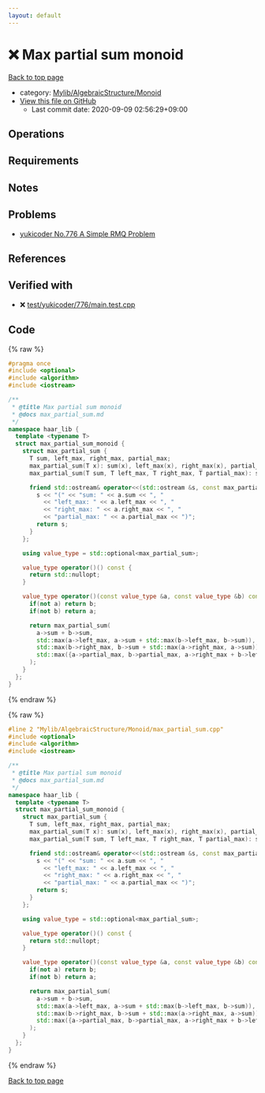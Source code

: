 ```yaml
---
layout: default
---
```


<!-- mathjax config similar to math.stackexchange -->
<script type="text/javascript" async
  src="https://cdnjs.cloudflare.com/ajax/libs/mathjax/2.7.5/MathJax.js?config=TeX-MML-AM_CHTML">
</script>
<script type="text/x-mathjax-config">
  MathJax.Hub.Config({
    TeX: { equationNumbers: { autoNumber: "AMS" }},
    tex2jax: {
      inlineMath: [ ['$','$'] ],
      processEscapes: true
    },
    "HTML-CSS": { matchFontHeight: false },
    displayAlign: "left",
    displayIndent: "2em"
  });
</script>

<script type="text/javascript" src="https://cdnjs.cloudflare.com/ajax/libs/jquery/3.4.1/jquery.min.js"></script>
<script src="https://cdn.jsdelivr.net/npm/jquery-balloon-js@1.1.2/jquery.balloon.min.js" integrity="sha256-ZEYs9VrgAeNuPvs15E39OsyOJaIkXEEt10fzxJ20+2I=" crossorigin="anonymous"></script>
<script type="text/javascript" src="../../../../assets/js/copy-button.js"></script>
<link rel="stylesheet" href="../../../../assets/css/copy-button.css" />


# :x: Max partial sum monoid

<a href="../../../../index.html">Back to top page</a>

* category: <a href="../../../../index.html#b9ce8b1117f3871719e4d3859e7574c9">Mylib/AlgebraicStructure/Monoid</a>
* <a href="{{ site.github.repository_url }}/blob/master/Mylib/AlgebraicStructure/Monoid/max_partial_sum.cpp">View this file on GitHub</a>
    - Last commit date: 2020-09-09 02:56:29+09:00




## Operations

## Requirements

## Notes

## Problems

- [yukicoder No.776 A Simple RMQ Problem](https://yukicoder.me/problems/no/776)

## References



## Verified with

* :x: <a href="../../../../verify/test/yukicoder/776/main.test.cpp.html">test/yukicoder/776/main.test.cpp</a>


## Code

<a id="unbundled"></a>
{% raw %}
```cpp
#pragma once
#include <optional>
#include <algorithm>
#include <iostream>

/**
 * @title Max partial sum monoid
 * @docs max_partial_sum.md
 */
namespace haar_lib {
  template <typename T>
  struct max_partial_sum_monoid {
    struct max_partial_sum {
      T sum, left_max, right_max, partial_max;
      max_partial_sum(T x): sum(x), left_max(x), right_max(x), partial_max(x){}
      max_partial_sum(T sum, T left_max, T right_max, T partial_max): sum(sum), left_max(left_max), right_max(right_max), partial_max(partial_max){}

      friend std::ostream& operator<<(std::ostream &s, const max_partial_sum &a){
        s << "(" << "sum: " << a.sum << ", "
          << "left_max: " << a.left_max << ", "
          << "right_max: " << a.right_max << ", "
          << "partial_max: " << a.partial_max << ")";
        return s;
      }
    };

    using value_type = std::optional<max_partial_sum>;

    value_type operator()() const {
      return std::nullopt;
    }

    value_type operator()(const value_type &a, const value_type &b) const {
      if(not a) return b;
      if(not b) return a;

      return max_partial_sum(
        a->sum + b->sum,
        std::max(a->left_max, a->sum + std::max(b->left_max, b->sum)),
        std::max(b->right_max, b->sum + std::max(a->right_max, a->sum)),
        std::max({a->partial_max, b->partial_max, a->right_max + b->left_max})
      );
    }
  };
}

```
{% endraw %}

<a id="bundled"></a>
{% raw %}
```cpp
#line 2 "Mylib/AlgebraicStructure/Monoid/max_partial_sum.cpp"
#include <optional>
#include <algorithm>
#include <iostream>

/**
 * @title Max partial sum monoid
 * @docs max_partial_sum.md
 */
namespace haar_lib {
  template <typename T>
  struct max_partial_sum_monoid {
    struct max_partial_sum {
      T sum, left_max, right_max, partial_max;
      max_partial_sum(T x): sum(x), left_max(x), right_max(x), partial_max(x){}
      max_partial_sum(T sum, T left_max, T right_max, T partial_max): sum(sum), left_max(left_max), right_max(right_max), partial_max(partial_max){}

      friend std::ostream& operator<<(std::ostream &s, const max_partial_sum &a){
        s << "(" << "sum: " << a.sum << ", "
          << "left_max: " << a.left_max << ", "
          << "right_max: " << a.right_max << ", "
          << "partial_max: " << a.partial_max << ")";
        return s;
      }
    };

    using value_type = std::optional<max_partial_sum>;

    value_type operator()() const {
      return std::nullopt;
    }

    value_type operator()(const value_type &a, const value_type &b) const {
      if(not a) return b;
      if(not b) return a;

      return max_partial_sum(
        a->sum + b->sum,
        std::max(a->left_max, a->sum + std::max(b->left_max, b->sum)),
        std::max(b->right_max, b->sum + std::max(a->right_max, a->sum)),
        std::max({a->partial_max, b->partial_max, a->right_max + b->left_max})
      );
    }
  };
}

```
{% endraw %}

<a href="../../../../index.html">Back to top page</a>

